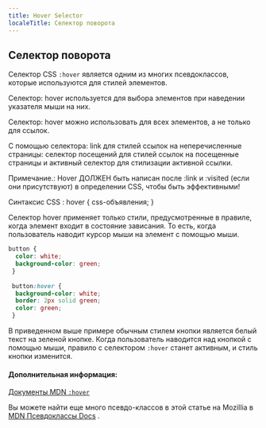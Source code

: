 ```yaml
---
title: Hover Selector
localeTitle: Селектор поворота
---
```

## Селектор поворота

Селектор CSS `:hover` является одним из многих псевдоклассов, которые используются для стилей элементов.

Селектор: hover используется для выбора элементов при наведении указателя мыши на них.

Селектор: hover можно использовать для всех элементов, а не только для ссылок.

С помощью селектора: link для стилей ссылок на неперечисленные страницы: селектор посещений для стилей ссылок на посещенные страницы и активный селектор для стилизации активной ссылки.

Примечание.: Hover ДОЛЖЕН быть написан после :link и :visited (если они присутствуют) в определении CSS, чтобы быть эффективными!

Синтаксис CSS : hover { css-объявления; }

Селектор hover применяет только стили, предусмотренные в правиле, когда элемент входит в состояние зависания. То есть, когда пользователь наводит курсор мыши на элемент с помощью мыши.

```css
button { 
  color: white; 
  background-color: green; 
 } 
 
 button:hover { 
  background-color: white; 
  border: 2px solid green; 
  color: green; 
 } 
```

В приведенном выше примере обычным стилем кнопки является белый текст на зеленой кнопке. Когда пользователь наводится над кнопкой с помощью мыши, правило с селектором `:hover` станет активным, и стиль кнопки изменится.

#### Дополнительная информация:

[Документы MDN `:hover`](https://developer.mozilla.org/en-US/docs/Web/CSS/Pseudo-classes)

Вы можете найти еще много псевдо-классов в этой статье на Mozillia в [MDN Псевдоклассы Docs](https://developer.mozilla.org/en-US/docs/Web/CSS/Pseudo-classes) .
